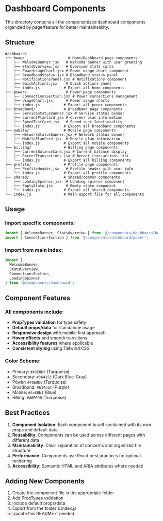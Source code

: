 # Dashboard Components

This directory contains all the componentized dashboard components organized by page/feature for better maintainability.

## Structure

```
dashboard/
├── home/                    # Home/Dashboard page components
│   ├── WelcomeBanner.jsx   # Welcome banner with user greeting
│   ├── StatsOverview.jsx   # Overview stats cards
│   ├── PowerUsageChart.jsx # Power usage chart component
│   ├── BroadbandStatus.jsx # Broadband status panel
│   ├── NotificationsPanel.jsx # Notifications component
│   ├── QuickActions.jsx    # Quick actions panel
│   └── index.js           # Export all home components
├── power/                  # Power page components
│   ├── ConnectionsSection.jsx # Power connections management
│   ├── UsageChart.jsx      # Power usage charts
│   └── index.js           # Export all power components
├── broadband/             # Broadband page components
│   ├── ServiceStatusBanner.jsx # Service status banner
│   ├── CurrentPlanCard.jsx # Current plan information
│   ├── SpeedTestCard.jsx   # Speed test functionality
│   └── index.js           # Export all broadband components
├── mobile/                # Mobile page components
│   ├── NetworkStatusBanner.jsx # Network status banner
│   ├── MobilePlanCard.jsx  # Mobile plan information
│   └── index.js           # Export all mobile components
├── billing/               # Billing page components
│   ├── CurrentBalanceCard.jsx # Current balance display
│   ├── RecentTransactions.jsx # Recent transactions list
│   └── index.js           # Export all billing components
├── profile/               # Profile page components
│   ├── ProfileHeader.jsx   # Profile header with user info
│   └── index.js           # Export all profile components
├── shared/                # Shared/common components
│   ├── LoadingSpinner.jsx  # Loading spinner component
│   ├── EmptyState.jsx      # Empty state component
│   └── index.js           # Export all shared components
└── index.js               # Main export file for all components
```

## Usage

### Import specific components:
```jsx
import { WelcomeBanner, StatsOverview } from '@/components/dashboard/home';
import { ConnectionsSection } from '@/components/dashboard/power';
```

### Import from main index:
```jsx
import { 
  WelcomeBanner, 
  StatsOverview, 
  ConnectionsSection,
  LoadingSpinner 
} from '@/components/dashboard';
```

## Component Features

### All components include:
- **PropTypes validation** for type safety
- **Default props/data** for standalone usage
- **Responsive design** with mobile-first approach
- **Hover effects** and smooth transitions
- **Accessibility features** where applicable
- **Consistent styling** using Tailwind CSS

### Color Scheme:
- Primary: `#40E0D0` (Turquoise)
- Secondary: `#364153` (Dark Blue-Gray)
- Power: `#40E0D0` (Turquoise)
- Broadband: `#b14eb1` (Purple)
- Mobile: `#4e80b1` (Blue)
- Billing: `#40E0D0` (Turquoise)

## Best Practices

1. **Component Isolation**: Each component is self-contained with its own props and default data
2. **Reusability**: Components can be used across different pages with different data
3. **Maintainability**: Clear separation of concerns and organized file structure
4. **Performance**: Components use React best practices for optimal rendering
5. **Accessibility**: Semantic HTML and ARIA attributes where needed

## Adding New Components

1. Create the component file in the appropriate folder
2. Add PropTypes validation
3. Include default props/data
4. Export from the folder's index.js
5. Update this README if needed 
